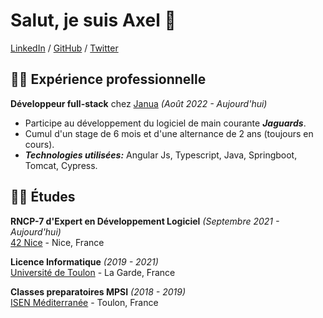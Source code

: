 # Salut, je suis Axel 👋

[LinkedIn](https://www.linkedin.com/in/axelcoezard/) / [GitHub](https://github.com/axelcoezard/) / [Twitter](https://twitter.com/kakesinfo/)

## 👨‍💻 Expérience professionnelle

**Développeur full-stack** chez [Janua](https://www.januafr/) _(Août 2022 - Aujourd'hui)_ <br>
  - Participe au développement du logiciel de main courante _**Jaguards**_.
  - Cumul d'un stage de 6 mois et d'une alternance de 2 ans (toujours en cours).
  - **_Technologies utilisées:_** Angular Js, Typescript, Java, Springboot, Tomcat, Cypress.

## 👨‍🎓 Études

**RNCP-7 d'Expert en Développement Logiciel** _(Septembre 2021 - Aujourd'hui)_<br>
[42 Nice](https://42nice.fr/) - Nice, France <br>

**Licence Informatique** _(2019 - 2021)_<br>
[Université de Toulon](https://www.univ-tln.fr/) - La Garde, France <br>

**Classes preparatoires MPSI** _(2018 - 2019)_<br>
[ISEN Méditerranée](https://isen-mediterranee.fr/) - Toulon, France <br>
